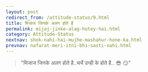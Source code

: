```yaml
---
layout: post
redirect_from: /attitude-status/9.html
title: मिजाज जिनके अलग होते है
permalink: mijaj-jinke-alag-hotey-hai.html
category: Attitude-Status
nextnav: shok-nahi-hai-mujhe-mashahur-hone-ka.html 
prevnav: nafarat-meri-itni-bhi-sasti-nahi.html
---
```

> "मिजाज जिनके अलग होते है..चर्चे उन्ही के होते है.. 😎 😏"